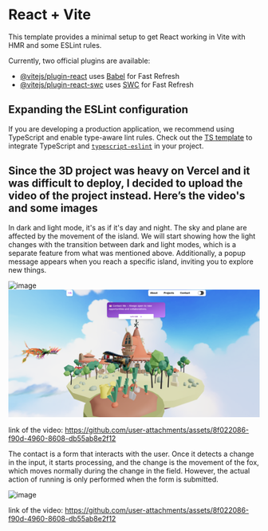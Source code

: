 # React + Vite

This template provides a minimal setup to get React working in Vite with HMR and some ESLint rules.

Currently, two official plugins are available:

- [@vitejs/plugin-react](https://github.com/vitejs/vite-plugin-react/blob/main/packages/plugin-react/README.md) uses [Babel](https://babeljs.io/) for Fast Refresh
- [@vitejs/plugin-react-swc](https://github.com/vitejs/vite-plugin-react-swc) uses [SWC](https://swc.rs/) for Fast Refresh

## Expanding the ESLint configuration

If you are developing a production application, we recommend using TypeScript and enable type-aware lint rules. Check out the [TS template](https://github.com/vitejs/vite/tree/main/packages/create-vite/template-react-ts) to integrate TypeScript and [`typescript-eslint`](https://typescript-eslint.io) in your project.

## Since the 3D project was heavy on Vercel and it was difficult to deploy, I decided to upload the video of the project instead. Here’s the video's and some images

In dark and light mode, it's as if it's day and night. 
The sky and plane are affected by the movement of the island. 
We will start showing how the light changes with the transition between dark and light modes, which is a separate feature from what was mentioned above. Additionally,
a popup message appears when you reach a specific island, inviting you to explore new things.

![image](https://github.com/mennaAltear78/portfolio/blob/main/src/assets/Screenshot%202025-03-18%20154813.png)
![image](https://github.com/mennaAltear78/portfolio/blob/main/src/assets/Screenshot%202025-03-18%20154859.png)

link of the video: https://github.com/user-attachments/assets/8f022086-f90d-4960-8608-db55ab8e2f12

The contact is a form that interacts with the user.
Once it detects a change in the input, it starts processing, and the change is the movement of the fox,
which moves normally during the change in the field. However, the actual action of running is only performed when the form is submitted.

![image](https://github.com/mennaAltear78/portfolio/blob/main/src/assets/Screenshot%202025-03-18%20154731.png)

link of the video: https://github.com/user-attachments/assets/8f022086-f90d-4960-8608-db55ab8e2f12



